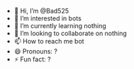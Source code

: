 - 👋 Hi, I’m @Bad525
- 👀 I’m interested in bots
- 🌱 I’m currently learning nothing 
- 💞️ I’m looking to collaborate on nothing 
- 📫 How to reach me bot
- 😄 Pronouns: ?
- ⚡ Fun fact: ?

<!---
Bad525/Bad525 is a ✨ special ✨ repository because its `README.md` (this file) appears on your GitHub profile.
You can click the Preview link to take a look at your changes.
--->
